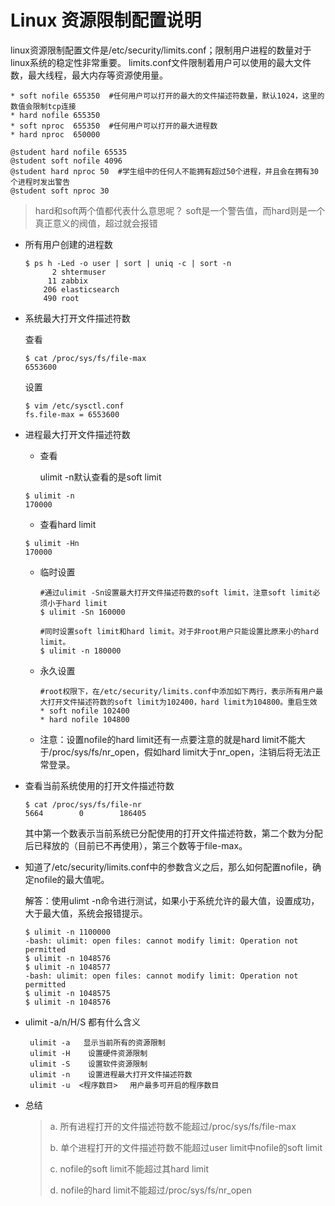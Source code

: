 # Linux 资源限制配置说明

linux资源限制配置文件是/etc/security/limits.conf；限制用户进程的数量对于linux系统的稳定性非常重要。 limits.conf文件限制着用户可以使用的最大文件数，最大线程，最大内存等资源使用量。

```shell
* soft nofile 655350  #任何用户可以打开的最大的文件描述符数量，默认1024，这里的数值会限制tcp连接
* hard nofile 655350
* soft nproc  655350  #任何用户可以打开的最大进程数
* hard nproc  650000

@student hard nofile 65535
@student soft nofile 4096
@student hard nproc 50  #学生组中的任何人不能拥有超过50个进程，并且会在拥有30个进程时发出警告
@student soft nproc 30
```

> hard和soft两个值都代表什么意思呢？ soft是一个警告值，而hard则是一个真正意义的阀值，超过就会报错

- 所有用户创建的进程数

  ```shell
  $ ps h -Led -o user | sort | uniq -c | sort -n
        2 shtermuser
       11 zabbix
      206 elasticsearch
      490 root
  ```

- 系统最大打开文件描述符数

  查看

  ```shell
  $ cat /proc/sys/fs/file-max
  6553600
  ```

  设置

  ```shell
  $ vim /etc/sysctl.conf
  fs.file-max = 6553600
  ```

- 进程最大打开文件描述符数

  - 查看

    ulimit -n默认查看的是soft limit

  ```shell
  $ ulimit -n
  170000
  ```

  - 查看hard limit

  ```shell
  $ ulimit -Hn
  170000
  ```

  - 临时设置

    ```shell
    #通过ulimit -Sn设置最大打开文件描述符数的soft limit，注意soft limit必须小于hard limit
    $ ulimit -Sn 160000
    
    #同时设置soft limit和hard limit。对于非root用户只能设置比原来小的hard limit。
    $ ulimit -n 180000
    ```

  - 永久设置

    ```shell
    #root权限下，在/etc/security/limits.conf中添加如下两行，表示所有用户最大打开文件描述符数的soft limit为102400，hard limit为104800。重启生效
    * soft nofile 102400
    * hard nofile 104800
    ```

  - 注意：设置nofile的hard limit还有一点要注意的就是hard limit不能大于/proc/sys/fs/nr_open，假如hard limit大于nr_open，注销后将无法正常登录。

- 查看当前系统使用的打开文件描述符数

  ```shell
  $ cat /proc/sys/fs/file-nr
  5664        0        186405
  ```

  其中第一个数表示当前系统已分配使用的打开文件描述符数，第二个数为分配后已释放的（目前已不再使用），第三个数等于file-max。

- 知道了/etc/security/limits.conf中的参数含义之后，那么如何配置nofile，确定nofile的最大值呢。

  解答：使用ulimt -n命令进行测试，如果小于系统允许的最大值，设置成功，大于最大值，系统会报错提示。

  ```shell
  $ ulimit -n 1100000
  -bash: ulimit: open files: cannot modify limit: Operation not permitted
  $ ulimit -n 1048576
  $ ulimit -n 1048577
  -bash: ulimit: open files: cannot modify limit: Operation not permitted
  $ ulimit -n 1048575
  $ ulimit -n 1048576
  ```

- ulimit -a/n/H/S 都有什么含义

  ```shell
   ulimit -a   显示当前所有的资源限制
   ulimit -H    设置硬件资源限制
   ulimit -S    设置软件资源限制
   ulimit -n    设置进程最大打开文件描述符数
   ulimit -u  <程序数目> 　用户最多可开启的程序数目
  ```

- 总结

  >  a. 所有进程打开的文件描述符数不能超过/proc/sys/fs/file-max
  >
  >  b. 单个进程打开的文件描述符数不能超过user limit中nofile的soft limit
  >
  >  c. nofile的soft limit不能超过其hard limit
  >
  >  d. nofile的hard limit不能超过/proc/sys/fs/nr_open

  
